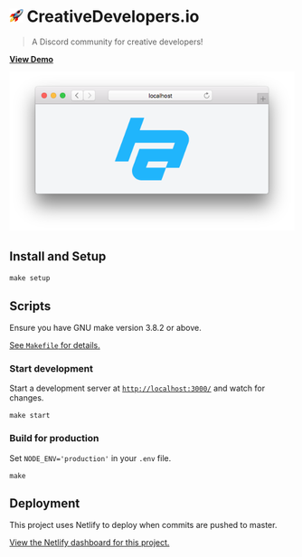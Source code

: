 
# <img src=favicon.png height=24> CreativeDevelopers.io

> A Discord community for creative developers!

[**View Demo**](https://creativedevelopers.netlify.com/)

![screenshot](screenshot.png)

## Install and Setup

```
make setup
```

## Scripts

Ensure you have GNU make version 3.8.2 or above.

[See `Makefile` for details.](Makefile)

### Start development

Start a development server at [`http://localhost:3000/`](http://localhost:3000/) and watch for changes.

```
make start
```

### Build for production

Set `NODE_ENV='production'` in your `.env` file.

```
make
```

## Deployment

This project uses Netlify to deploy when commits are pushed to master.

[View the Netlify dashboard for this project.](https://app.netlify.com/sites/creativedevelopers)
